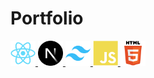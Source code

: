 # Portfolio
<a href="https://react.dev/">
  <img src="https://raw.githubusercontent.com/devicons/devicon/master/icons/react/react-original.svg" width="40px" />
</a>
<a href="https://nextjs.org/">
  <img src="https://raw.githubusercontent.com/devicons/devicon/master/icons/nextjs/nextjs-original.svg" width="40px" />
</a>
<a href="https://tailwindcss.com/">
  <img src="https://raw.githubusercontent.com/devicons/devicon/master/icons/tailwindcss/tailwindcss-plain.svg" width="40px" />
</a>
<a href="https://raw.githubusercontent.com/devicons/devicon/master/icons/javascript/javascript-plain.svg">
  <img src="https://raw.githubusercontent.com/devicons/devicon/master/icons/javascript/javascript-plain.svg" width="40px" />
</a>
<a href="https://en.wikipedia.org/wiki/HTML5">
  <img src="https://raw.githubusercontent.com/devicons/devicon/master/icons/html5/html5-original-wordmark.svg" width="40px" />
</a>
